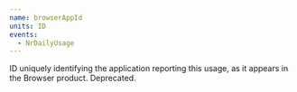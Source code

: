 ```yaml
---
name: browserAppId
units: ID
events:
  - NrDailyUsage
---
```


ID uniquely identifying the application reporting this usage, as it appears in the Browser product. Deprecated.